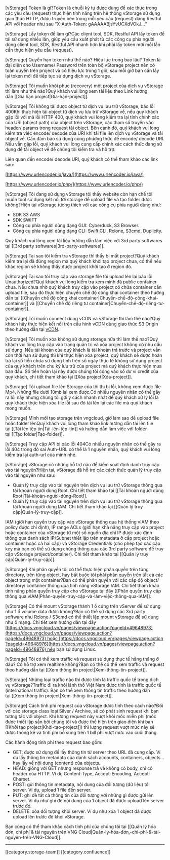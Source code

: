 

\[vStorage] Token là gì?Token là chuỗi ký tự được dùng để xác thực trong các yêu cầu (request) thực hiện tính năng trên hệ thống vStorage sử dụng giao thức HTTP, được truyền bên trong mỗi yêu cầu (request) dạng Restful API với header như sau “X-Auth-Token: gAAAAABjsYvUCXdVOkJ…“



\[vStorage] Lấy token để làm gì?Các client tool, SDK, Restful API lấy token để tái sử dụng nhiều lần, giúp yêu cầu xuất phát từ các công cụ phía người dùng client tool, SDK, Restful API nhanh hơn khi phải lấy token mới mỗi lần cần thực hiện yêu cầu (request).



\[vStorage] Quyền hạn token như thế nào? Hiệu lực trong bao lâu? Token là đại diện cho Username/ Password trên toàn bộ vStorage project nên có toàn quyền trên project và có hiệu lực trong 1 giờ, sau mỗi giờ bạn cần lấy lại token mới để tiếp tục sử dụng dịch vụ vStorage.



\[vStorage] Tôi muốn khôi phục (recovery) một project của dịch vụ vStorage thì làm như thế nào?Quý khách vui lòng xem tài liệu theo Link hướng dẫn [[Gia hạn project|Gia-hạn-project]].



\[vStorage] Tôi không tải được object từ dịch vụ lưu trữ vStorage, báo lỗi 400Khi thực hiện tải object từ dịch vụ lưu trữ vStorage về, nếu quý khách gặp lỗi với mã lỗi HTTP 400, quý khách vui lòng kiểm tra lại tính chính xác của URI (object path) của object trên vStorage, các tham số truyền vào header/ params trong request tải object. Bên cạnh đó, quý khách vui lòng kiểm tra việc encode/ decode của URI khi tải file lên dịch vụ vStorage và tải object về. Cần đảm bảo sử dụng cùng phương thức để encode/ decode URI. Nếu vẫn gặp lỗi, quý khách vui lòng cung cấp chính xác cách thức đang sử dụng để tải object về để chúng tôi kiểm tra và hỗ trợ.

Liên quan đến encode/ decode URI, quý khách có thể tham khảo các link sau:

[https://www.urlencoder.io/java/](https://www.urlencoder.io/java/)

[https://www.urlencoder.io/php/](https://www.urlencoder.io/php/)



\[vStorage] Tôi đang sử dụng vStorage tôi thấy website còn hạn chế tôi muốn tool sử dụng kết nối tới storage để upload file và tạo folder được không?Hiện tại vStorage tương thích với các công cụ phía người dùng như: 


* SDK S3 AWS ​
* SDK SWIFT ​
* Công cụ phía người dùng dạng GUI: Cyberduck, S3 Browser.​
* Công cụ phía người dùng dạng CLI: Swift CLI, Rclone, S3cmd, Duplicity. 

Quý khách vui lòng xem tài liệu hướng dẫn làm việc với 3rd party softwares tại [[3rd party softwares|3rd-party-softwares]].



\[vStorage] Tại sao tôi kiểm tra vStorage thì thấy bị mất project?Quý khách kiểm tra lại đã đúng region mà quý khách khởi tạo project chưa, có thể nếu khác region sẽ không thấy được project khởi tạo ở region đó.



\[vStorage] Tại sao tôi truy cập vào storage file tôi upload lên lại báo lỗi Unauthorized?Quý khách vui lòng kiểm tra xem mình đã public container chưa. Nếu chưa nhờ quý khách truy cập vào project có chứa container cần upload file, sau đó thực hiện chuyển chế độ công khai container theo hướng dẫn tại [[Chuyển chế độ công khai container|Chuyển-chế-độ-công-khai-container]] và [[Chuyển chế độ riêng tư container|Chuyển-chế-độ-riêng-tư-container]].



\[vStorage] Tôi muốn connect dùng vCDN và vStorage thì làm thế nào?Quý khách hãy thực hiện kết nối trên cấu hình vCDN dùng giao thức S3 Origin theo hướng dẫn tại [vCDN](https://docs.vngcloud.vn/pages/viewpage.action?pageId=1179717).



\[vStorage] Tôi muốn xóa không sử dụng storage nữa thì làm thế nào?Quý khách vui lòng truy cập vào trang quản trị và xóa project không có nhu cầu sử dụng. Nếu tài khoản của quý khách là tài khoản trả trước và project vẫn còn thời hạn sử dụng thì khi thực hiện xóa project, quý khách sẽ được hoàn trả lại số tiền chưa sử dụng tính trên số ngày thực tế không sử dụng project của quý khách trên chu kỳ lưu trữ của project mà quý khách thực hiện mua ban đầu. Số tiền hoàn lại này được chúng tôi cộng vào số dư ví credit của quý khách, chi tiết tham khảo tại [[Xóa project|Xóa-project]].



\[vStorage] Tôi upload file lên Storage của tôi thì bị lỗi, không xem được file Mp4. Những file dưới 10mb lại xem được.Có nhiều nguyên nhân có thể gây ra lỗi này nhưng chúng tôi gợi ý cách nhanh nhất để quý khách xử lý lỗi là quý khách thực hiện xóa file lỗi sau đó tải lên lại các file mà quý khách mong muốn. 



\[vStorage] Mình mới tạo storage trên vngcloud, giờ làm sao để upload file hoặc folder lênQuý khách vui lòng tham khảo link hướng dẫn tải lên file tại [[Tải lên tệp tin|Tải-lên-tệp-tin]] và hướng dẫn làm việc với folder tại [[Tạo folder|Tạo-folder]].



\[vStorage] Truy cập API bị báo lỗi 404Có nhiều nguyên nhân có thể gây ra lỗi 404 trong đó sai Auth-URL có thể là 1 nguyên nhân, quý khách vui lòng kiểm tra lại auth-url của mình nhé.



\[vStorage] vStorage có những hỗ trợ nào để kiểm soát định danh truy cập vào tài nguyên?Hiện tại, vStorage đã hỗ trợ các cách thức quản lý truy cập vào tài nguyên như sau:


* Quản lý truy cập vào tài nguyên trên dịch vụ lưu trữ vStorage thông qua tài khoản người dùng Root. Chi tiết tham khảo tại [[Tài khoản người dùng Root|Tài-khoản-người-dùng-Root]].
* Quản lý truy cập vào tài nguyên trên dịch vụ lưu trữ vStorage thông qua tài khoản người dùng IAM. Chi tiết tham khảo tại [[Quản lý truy cập|Quản-lý-truy-cập]].

IAM (giới hạn quyền truy cập vào vStorage thông qua hệ thống vIAM theo policy được chỉ định), IP range ACLs (giới hạn khả năng truy cập vào project hoặc container của vStorage từ một số nguồn địa chỉ IP được xác định thông qua danh sách IP/Subnet thiết lập trên metadata ở cấp project hoặc container hoặc cả hai cấp) và vStorage Credentials (cho phép tạo các cặp key mà bạn có thể sử dụng chúng thông qua các 3rd party software để truy cập vStorage project/container). Chi tiết tham khảo tại [[Quản lý truy cập|Quản-lý-truy-cập]].



\[vStorage] Khi phân quyền tôi có thể thực hiện phân quyền trên từng directory, trên từng object, hay bắt buộc tôi phải phân quyền trên tất cả các object trong một container?Bạn có thể phân quyền với các cấp độ object/ directory/ container thông qua tính năng vStorage IAM. Chi tiết tham khảo tính năng phân quyền truy cập cho vStorage tại đây [[Phân quyền truy cập thông qua vIAM|Phân-quyền-truy-cập-và-làm-việc-thông-qua-IAM]].



\[vStorage] Có thể mount vStorage thành 1 ổ cứng trên vServer để sử dụng như 1 ổ volume data được không?Bạn có thể sử dụng các 3rd party software như Rclone / S3cmd có thể thiết lập mount vStorage để sử dụng như ổ mạng. Chi tiết xem hướng dẫn tại đây [https://docs.vngcloud.vn/pages/viewpage.action?pageId=49648973](https://docs.vngcloud.vn/pages/viewpage.action?pageId=49648973) hoặc [https://docs.vngcloud.vn/pages/viewpage.action?pageId=49648976](https://docs.vngcloud.vn/pages/viewpage.action?pageId=49648976) nếu bạn sử dụng Linux.



\[vStorage] Tôi có thể xem traffic và request sử dụng thực tế hằng tháng ở đâu? Có hỗ trợ xem realtime không?Bạn có thể có thể xem traffic và request theo hướng dẫn tại [[Xem thông tin project|Xem-thông-tin-project]].



\[vStorage] Những loại traffic nào thì được tính là traffic quốc tế trong dịch vụ vStorage?Traffic đi ra khỏi lãnh thổ Việt Nam được tính là traffic quốc tế (international traffic). Bạn có thể xem thông tin traffic theo hướng dẫn tại [[Xem thông tin project|Xem-thông-tin-project]].



\[vStorage] Cách tính phí request của vStorage được tính theo cách nào?Đối với các storage class loại Silver / Archive, sẽ có phát sinh request khi bạn tương tác với object. Khi lượng request này vượt khỏi mốc miễn phí (mốc được thiết lập sẵn bởi chúng tôi và được thể hiện trên giao diện khi bạn [[Khởi tạo project|Khởi-tạo-project]]) thì lượng request vượt mức này sẽ được thống kê và tính phí bổ sung trên 1 bill phí vượt mức vào cuối tháng. 

Các hành động tính phí theo request bao gồm:


* GET: được sử dụng để lấy thông tin từ server theo URL đã cung cấp. Ví dụ lấy thông tin metadata của danh sách accounts, containers, objects... hay lấy về nội dung (content) của objects.
* HEAD: giống với GET nhưng response trả về không có body, chỉ có header của HTTP. Ví dụ Content-Type, Accept-Encoding, Accept-Charset.
* POST: gửi thông tin metadata, nội dung của đối tượng (dữ liệu) tới server. Ví dụ, upload 1 file đến server.
* PUT: ghi đè tất cả thông tin của đối tượng với những gì được gửi lên server. Ví dụ như ghi đè nội dung của 1 object đã được upload lên server trước đó.
* DELETE: xóa đối tượng khỏi server. Ví dụ như xóa 1 object đã được upload lên trước đó khỏi vStorage.

Bạn cũng có thể tham khảo cách tính phí của chúng tôi tại [[Quản lý hóa đơn, chi phí & tài nguyên trên VNG Cloud|Quản-lý-hóa-đơn,-chi-phí-&-tài-nguyên-trên-VNG-Cloud]].







*****

[[category.storage-team]] 
[[category.confluence]] 
